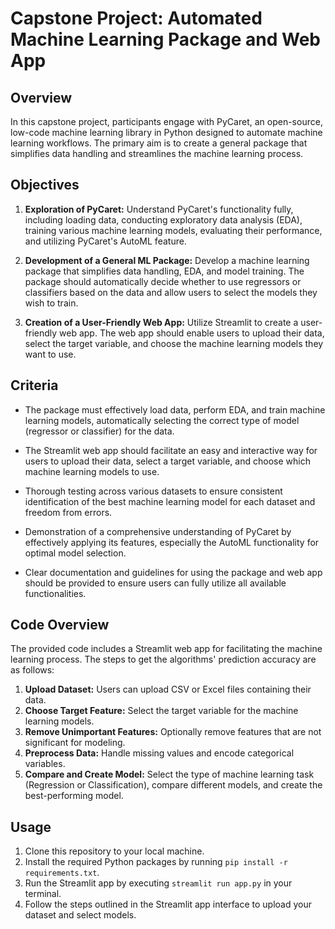 # Capstone Project: Automated Machine Learning Package and Web App

## Overview

In this capstone project, participants engage with PyCaret, an open-source, low-code machine learning library in Python designed to automate machine learning workflows. The primary aim is to create a general package that simplifies data handling and streamlines the machine learning process.

## Objectives

1. **Exploration of PyCaret:** Understand PyCaret's functionality fully, including loading data, conducting exploratory data analysis (EDA), training various machine learning models, evaluating their performance, and utilizing PyCaret's AutoML feature.
  
2. **Development of a General ML Package:** Develop a machine learning package that simplifies data handling, EDA, and model training. The package should automatically decide whether to use regressors or classifiers based on the data and allow users to select the models they wish to train.
  
3. **Creation of a User-Friendly Web App:** Utilize Streamlit to create a user-friendly web app. The web app should enable users to upload their data, select the target variable, and choose the machine learning models they want to use.

## Criteria

- The package must effectively load data, perform EDA, and train machine learning models, automatically selecting the correct type of model (regressor or classifier) for the data.
  
- The Streamlit web app should facilitate an easy and interactive way for users to upload their data, select a target variable, and choose which machine learning models to use.
  
- Thorough testing across various datasets to ensure consistent identification of the best machine learning model for each dataset and freedom from errors.
  
- Demonstration of a comprehensive understanding of PyCaret by effectively applying its features, especially the AutoML functionality for optimal model selection.
  
- Clear documentation and guidelines for using the package and web app should be provided to ensure users can fully utilize all available functionalities.

## Code Overview

The provided code includes a Streamlit web app for facilitating the machine learning process. The steps to get the algorithms' prediction accuracy are as follows:

1. **Upload Dataset:** Users can upload CSV or Excel files containing their data.
2. **Choose Target Feature:** Select the target variable for the machine learning models.
3. **Remove Unimportant Features:** Optionally remove features that are not significant for modeling.
4. **Preprocess Data:** Handle missing values and encode categorical variables.
5. **Compare and Create Model:** Select the type of machine learning task (Regression or Classification), compare different models, and create the best-performing model.

## Usage

1. Clone this repository to your local machine.
2. Install the required Python packages by running `pip install -r requirements.txt`.
3. Run the Streamlit app by executing `streamlit run app.py` in your terminal.
4. Follow the steps outlined in the Streamlit app interface to upload your dataset and select models.
